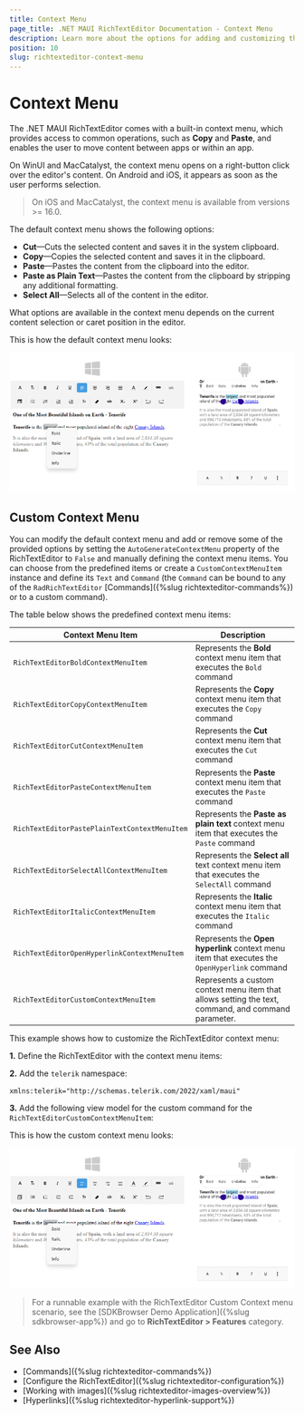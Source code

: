 ```yaml
---
title: Context Menu
page_title: .NET MAUI RichTextEditor Documentation - Context Menu
description: Learn more about the options for adding and customizing the context menu in the Telerik UI for .NET MAUI RichTextEditor control.
position: 10
slug: richtexteditor-context-menu
---
```


# Context Menu

The .NET MAUI RichTextEditor comes with a built-in context menu, which provides access to common operations, such as **Copy** and **Paste**, and enables the user to move content between apps or within an app. 

On WinUI and MacCatalyst, the context menu opens on a right-button click over the editor's content. On Android and iOS, it appears as soon as the user performs selection.

> On iOS and MacCatalyst, the context menu is available from versions >= 16.0.

The default context menu shows the following options:

* **Cut**&mdash;Cuts the selected content and saves it in the system clipboard.
*  **Copy**&mdash;Copies the selected content and saves it in the clipboard.
*  **Paste**&mdash;Pastes the content from the clipboard into the editor.
*  **Paste as Plain Text**&mdash;Pastes the content from the clipboard by stripping any additional formatting.
*  **Select All**&mdash;Selects all of the content in the editor.

What options are available in the context menu depends on the current content selection or caret position in the editor.

This is how the default context menu looks:

![.NET MAUI RichTextEditor Context Menu](images/richtexteditor-custom-context-menu.png)

## Custom Context Menu

You can modify the default context menu and add or remove some of the provided options by setting the `AutoGenerateContextMenu` property of the RichTextEditor to `False` and manually defining the context menu items. You can choose from the predefined items or create a `CustomContextMenuItem` instance and define its `Text` and `Command` (the `Command` can be bound to any of the `RadRichTextEditor` [Commands]({%slug richtexteditor-commands%}) or to a custom command).

The table below shows the predefined context menu items:

| Context Menu Item | Description |
| ----- | ---------- |
| `RichTextEditorBoldContextMenuItem` | Represents the **Bold** context menu item that executes the `Bold` command |
| `RichTextEditorCopyContextMenuItem` | Represents the **Copy** context menu item that executes the `Copy` command |
| `RichTextEditorCutContextMenuItem` | Represents the **Cut** context menu item that executes the `Cut` command |
| `RichTextEditorPasteContextMenuItem` | Represents the **Paste** context menu item that executes the `Paste` command |
| `RichTextEditorPastePlainTextContextMenuItem` | Represents the **Paste as plain text** context menu item that executes the `Paste` command |
| `RichTextEditorSelectAllContextMenuItem` | Represents the **Select all** text context menu item that executes the `SelectAll` command |
| `RichTextEditorItalicContextMenuItem` | Represents the **Italic** context menu item that executes the `Italic` command |
| `RichTextEditorOpenHyperlinkContextMenuItem` | Represents the **Open hyperlink** context menu item that executes the `OpenHyperlink` command |
| `RichTextEditorCustomContextMenuItem` | Represents a custom context menu item that allows setting the text, command, and command parameter. |

This example shows how to customize the RichTextEditor context menu:

**1.** Define the RichTextEditor with the context menu items:

<snippet id='richtexteditor-contextmenu-xaml' />

**2.** Add the `telerik` namespace:

```XAML
xmlns:telerik="http://schemas.telerik.com/2022/xaml/maui"
```

**3.** Add the following view model for the custom command for the `RichTextEditorCustomContextMenuItem`:

<snippet id='richtexteditor-contextmenu-vm' />

This is how the custom context menu looks:

![.NET MAUI RichTextEditor Context Menu Custom](images/richtexteditor-custom-context-menu.png)

> For a runnable example with the RichTextEditor Custom Context menu scenario, see the [SDKBrowser Demo Application]({%slug sdkbrowser-app%}) and go to **RichTextEditor > Features** category.

## See Also

- [Commands]({%slug richtexteditor-commands%})
- [Configure the RichTextEditor]({%slug richtexteditor-configuration%})
- [Working with images]({%slug richtexteditor-images-overview%})
- [Hyperlinks]({%slug richtexteditor-hyperlink-support%})